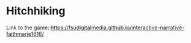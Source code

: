 # Hitchhiking
Link to the game: https://fsudigitalmedia.github.io/interactive-narrative-faithmarie1616/
